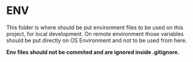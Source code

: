 # ENV

This folder is where should be put environment files to be used on this project, for local development.
On remote environment those variables should be put directly on OS Environment and not to be used from here.

**Env files should not be commited and are ignored inside .gitignore.**